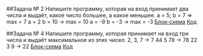 ##Задача № 2
Напишите программу, которая на вход принимает два числа и выдаёт, какое число большее, а какое меньшее.
a = 5; b = 7 => max = 7
a = 2 b = 10 -> max = 10
a = -9 b = -3 -> max = -3
[Блок-схема](Task001\diagram.drawio.png) 
[Код](Task001/Program.cs)

##Задача № 4
Напишите программу, которая принимает на вход три числа и выдаёт максимальное из этих чисел.
2, 3, 7 -> 7
44 5 78 -> 78
22 3 9 -> 22
[Блок-схема](Task002\diagram.drawio.png)
[Код](Task002/Program.cs)